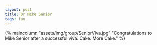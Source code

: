 ```yaml
---
layout: post
title: Dr Mike Senior
tags: fun
---
```

{% maincolumn  "assets/img/group/SeniorViva.jpg" "Congratulations to Mike Senior after a successful viva. Cake. More Cake." %}
